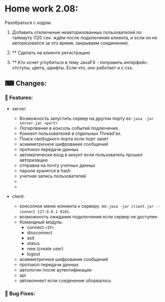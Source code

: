 # Home work 2.08:

Разобраться с кодом.

1. Добавить отключение неавторизованных пользователей по таймауту (120 сек. ждём после подключения клиента, и если он не авторизовался за это время, закрываем соединение).
   
2. ** Сделать на клиенте регистрацию
   
3. ** Кто хочет углубиться в тему JavaFX - поправить интерфейс: отступы, цвета, шрифты. Если что, оно работает и с css.

## &#9000; Changes:

### &#128296; Features:

- server:
  - Возможность запустить сервер на другом порту ex: `java -jar server.jar <port>`
  - Логирлвание в консоль событий подлючения.
  - Коннект пользователей в отдельных Thread'ах.
  - Поиск свободного порта если порт занят
  - асимметричное шифрование сообщений
  - протокол передачи данных
  - автоматически вход в аккунт если пользователь прошел авторизацию
  - отправка на почту учетных данных
  - пароли хранятся в hash
  - учетная запись пользователей
  - 
  - 

- client:
  - консолное меню коннекта к серверу. ex: `java -jar client.jar --connect 127.0.0.1 8181`.
  - возможность ожидания подключения если сервер не доступен.
  - Командный модуль:
    - connect `<IP>`
    - dissconnect
    - exit
    - status
    - new (create user)
    - logout
  - асимметричное шифрование сообщений
  - протокол передачи данных
  - автологин после аутентификации
  - api
  - автоконнект если соеденение оборвалось
  
  


### &#128295; Bug Fixes:
